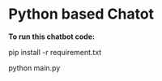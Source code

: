 # Python based Chatot




**To run this chatbot code:**
 
 pip install -r requirement.txt
 
 python main.py